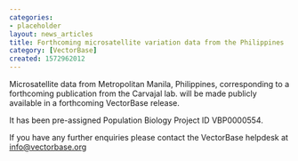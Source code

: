 ```yaml
---
categories:
- placeholder
layout: news_articles
title: Forthcoming microsatellite variation data from the Philippines
category: [VectorBase]
created: 1572962012
---
```

Microsatellite data from Metropolitan Manila, Philippines, corresponding to a forthcoming publication from the Carvajal lab. will be made publicly available in a forthcoming VectorBase release.

It has been pre-assigned Population Biology Project ID VBP0000554.

If you have any further enquiries please contact the VectorBase helpdesk at info@vectorbase.org
